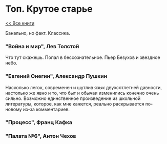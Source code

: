 # Топ. Крутое старье

[<< Все книги](../README.md)

Банально, но факт. Классика.

### "Война и мир", Лев Толстой

Что тут скажешь. Попал в бессознательное. Пьер Безухов и звездное небо. 

### "Евгений Онегин", Александр Пушкин

Насколько легок, современен и шутлив язык двухсотлетней давности, настолько же явно и то, что быт и обычаи изменились конечно очень сильно. Возможно единственное произведение из школьной литературы, которое, как мне кажется, реально раскрывается по-новому из-за комментариев.

### "Процесс", Франц Кафка

### "Палата №6", Антон Чехов
